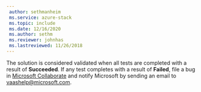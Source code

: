 ```yaml
---
 author: sethmanheim
 ms.service: azure-stack
 ms.topic: include
 ms.date: 12/16/2020
 ms.author: sethm
 ms.reviewer: johnhas
 ms.lastreviewed: 11/26/2018
---
```


The solution is considered validated when all tests are completed with a result of **Succeeded**. If any test completes with a result of **Failed**, file a bug in [Microsoft Collaborate](https://aka.ms/collaborate) and notify Microsoft by sending an email to [vaashelp@microsoft.com](mailto:vaashelp@microsoft.com).